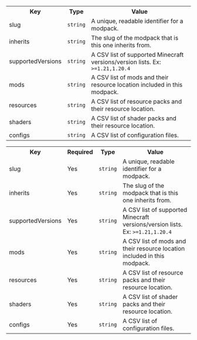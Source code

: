 <table>
  <tr>
    <th>Key</th>
    <th>Type</th>
    <th>Value</th>
  </tr>
  <tr>
    <td>slug</td>
    <td><code>string</code></td>
    <td>A unique, readable identifier for a modpack.</td>
  </tr>
  <tr>
    <td>inherits</td>
    <td><code>string</code></td>
    <td>The slug of the modpack that is this one inherits from.</td>
  </tr>
  <tr>
    <td>supportedVersions</td>
    <td><code>string</code></td>
    <td>A CSV list of supported Minecraft versions/version lists. Ex: <code>>=1.21,1.20.4</code></td>
  </tr>
  <tr>
    <td>mods</td>
    <td><code>string</code></td>
    <td>A CSV list of mods and their resource location included in this modpack.</td>
  </tr>
  <tr>
    <td>resources</td>
    <td><code>string</code></td>
    <td>A CSV list of resource packs and their resource location.</td>
  </tr>
  <tr>
    <td>shaders</td>
    <td><code>string</code></td>
    <td>A CSV list of shader packs and their resource location.</td>
  </tr>
  <tr>
    <td>configs</td>
    <td><code>string</code></td>
    <td>A CSV list of configuration files.</td>
  </tr>
</table>
<table>
  <tr>
    <th>Key</th>
    <th>Required</th>
    <th>Type</th>
    <th>Value</th>
  </tr>
  <tr>
    <td>slug</td>
    <td>Yes</td>
    <td><code>string</code></td>
    <td>A unique, readable identifier for a modpack.</td>
  </tr>
  <tr>
    <td>inherits</td>
    <td>Yes</td>
    <td><code>string</code></td>
    <td>The slug of the modpack that is this one inherits from.</td>
  </tr>
  <tr>
    <td>supportedVersions</td>
    <td>Yes</td>
    <td><code>string</code></td>
    <td>A CSV list of supported Minecraft versions/version lists. Ex: <code>>=1.21,1.20.4</code></td>
  </tr>
  <tr>
    <td>mods</td>
    <td>Yes</td>
    <td><code>string</code></td>
    <td>A CSV list of mods and their resource location included in this modpack.</td>
  </tr>
  <tr>
    <td>resources</td>
    <td>Yes</td>
    <td><code>string</code></td>
    <td>A CSV list of resource packs and their resource location.</td>
  </tr>
  <tr>
    <td>shaders</td>
    <td>Yes</td>
    <td><code>string</code></td>
    <td>A CSV list of shader packs and their resource location.</td>
  </tr>
  <tr>
    <td>configs</td>
    <td>Yes</td>
    <td><code>string</code></td>
    <td>A CSV list of configuration files.</td>
  </tr>
</table>